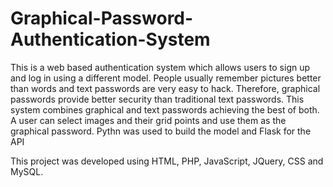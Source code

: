 # Graphical-Password-Authentication-System

This is a web based authentication system which allows users to sign up and log in using a different model. People usually remember pictures better than words and text passwords are very easy to hack. Therefore, graphical passwords provide better security than traditional text passwords. This system combines graphical and text passwords achieving the best of both. A user can select images and their grid points and use them as the graphical password.
Pythn was used to build the model and Flask for the API



This project was developed using HTML, PHP, JavaScript, JQuery, CSS and MySQL.
